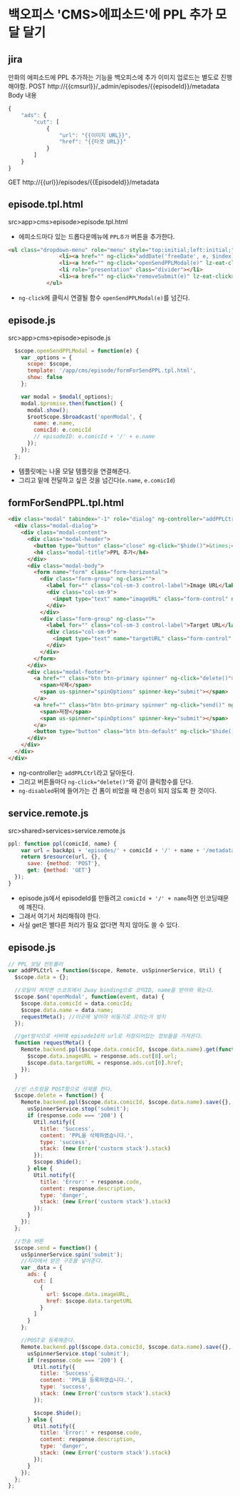 # 백오피스 'CMS>에피소드'에 PPL 추가 모달 달기

## jira
만화의 에피소드에 PPL 추가하는 기능을 백오피스에 추가
이미지 업로드는 별도로 진행해야함.
POST http://{{cmsurl}}/_admin/episodes/{{episodeId}}/metadata
Body 내용
```javascript
{
    "ads": {
        "cut": [
            {
                "url": "{{이미지 URL}}",
                "href": "{{타겟 URL}}"
            }
        ]
    }
}
```

GET http://{{url}}/episodes/{{EpisodeId}}/metadata

## episode.tpl.html
src>app>cms>episode>episode.tpl.html
- 에피소드마다 있는 드롭다운메뉴에 `PPL추가` 버튼을 추가한다.
```html
<ul class="dropdown-menu" role="menu" style="top:initial;left:initial;">
                <li><a href="" ng-click="addDate('freeDate', e, $index)" lz-eat-click>Free Date +7</a></li>
                <li><a href="" ng-click="openSendPPLModal(e)" lz-eat-click>PPL 추가</a></li>
                <li role="presentation" class="divider"></li>
                <li><a href="" ng-click="removeSubmit(e)" lz-eat-click>삭제</a></li>
            </ul>
```
- `ng-click`에 클릭시 연결될 함수 `openSendPPLModal(e)`를 넘긴다. 

## episode.js
src>app>cms>episode>episode.js
```javascript
  $scope.openSendPPLModal = function(e) {
    var _options = {
      scope: $scope,
      template: '/app/cms/episode/formForSendPPL.tpl.html',
      show: false
    };

    var modal = $modal(_options);
    modal.$promise.then(function() {
      modal.show();
      $rootScope.$broadcast('openModal', {
        name: e.name,
        comicId: e.comicId
        // episodeID: e.comicId + '/' + e.name
      });
    });
  };
```
- 템플릿에는 나올 모달 템플릿을 연결해준다.
- 그리고 밑에 전달하고 싶은 것을 넘긴다(`e.name`, `e.comicId`)

## formForSendPPL.tpl.html
```html
<div class="modal" tabindex="-1" role="dialog" ng-controller="addPPLCtrl">
  <div class="modal-dialog">
    <div class="modal-content">
      <div class="modal-header">
        <button type="button" class="close" ng-click="$hide()">&times;</button>
        <h4 class="modal-title">PPL 추가</h4>
      </div>
      <div class="modal-body">
        <form name="form" class="form-horizontal">
          <div class="form-group" ng-class="">
            <label for="" class="col-sm-3 control-label">Image URL</label>
            <div class="col-sm-9">
              <input type="text" name="imageURL" class="form-control" ng-model="data.imageURL" required>
            </div>
          </div>
          <div class="form-group" ng-class="">
            <label for="" class="col-sm-3 control-label">Target URL</label>
            <div class="col-sm-9">
              <input type="text" name="targetURL" class="form-control" ng-model="data.targetURL" required>
            </div>
          </div>
        </form>
      </div>
      <div class="modal-footer">
        <a href="" class="btn btn-primary spinner" ng-click="delete()">
          <span>삭제</span>
          <span us-spinner="spinOptions" spinner-key="submit"></span>
        </a>
        <a href="" class="btn btn-primary spinner" ng-click="send()" ng-disabled="form.targetURL.$error.required && form.imageURL.$error.required">
          <span>저장</span>
          <span us-spinner="spinOptions" spinner-key="submit"></span>
        </a>
        <button type="button" class="btn btn-default" ng-click="$hide()">취소</button>
      </div>
    </div>
  </div>
</div>
```
- ng-controller는 `addPPLCtrl`라고 달아둔다.
- 그리고 버튼들마다 `ng-click="delete()"`와 같이 클릭함수를 단다.
- `ng-disabled`뒤에 들어가는 건 폼이 비었을 때 전송이 되지 않도록 한 것이다.

## service.remote.js
src>shared>services>service.remote.js
```javascript
ppl: function ppl(comicId, name) {
    var url = backApi + 'episodes/' + comicId + '/' + name + '/metadata';
    return $resource(url, {}, {
      save: {method: 'POST'},
      get: {method: 'GET'}
  });
}
```
- episode.js에서 episodeId를 만들려고 `comicId + '/' + name`하면 인코딩때문에 깨진다.
- 그래서 여기서 처리해줘야 한다.
- 사실 get은 별다른 처리가 필요 없다면 적지 않아도 쓸 수 있다.

## episode.js
```javascript
// PPL 모달 컨트롤러
var addPPLCtrl = function($scope, Remote, usSpinnerService, Util) {
  $scope.data = {};

  //모달이 켜지면 스코프에서 2way binding으로 코믹ID, name을 받아와 묶는다.
  $scope.$on('openModal', function(event, data) {
    $scope.data.comicId = data.comicId;
    $scope.data.name = data.name;
    requestMeta(); //이곳에 넣어야 비동기로 꼬이는거 방지
  });

  //get방식으로 서버에 episodeId의 url로 저장되어있는 정보들을 가져온다.
  function requestMeta() {
    Remote.backend.ppl($scope.data.comicId, $scope.data.name).get(function(response) {
      $scope.data.imageURL = response.ads.cut[0].url;
      $scope.data.targetURL = response.ads.cut[0].href;
    });
  }

  //빈 스트링을 POST함으로 삭제를 한다.
  $scope.delete = function() {
    Remote.backend.ppl($scope.data.comicId, $scope.data.name).save({}, {ads: {cut: [{url:'',href:''}]}}, function(response) {
      usSpinnerService.stop('submit');
      if (response.code === '200') {
        Util.notify({
          title: 'Success',
          content: 'PPL을 삭제하였습니다.',
          type: 'success',
          stack: (new Error('custorm stack').stack)
        });
        $scope.$hide();
      } else {
        Util.notify({
          title: 'Error:' + response.code,
          content: response.description,
          type: 'danger',
          stack: (new Error('custorm stack').stack)
        });
      }
    });
  };

  //전송 버튼
  $scope.send = function() {
    usSpinnerService.spin('submit');
    //지라에서 받은 구조를 넣어준다.
    var _data = {
      ads: {
        cut: [
          {
            url: $scope.data.imageURL,
            href: $scope.data.targetURL
          }
        ]
      }
    };

    //POST로 등록해준다.
    Remote.backend.ppl($scope.data.comicId, $scope.data.name).save({}, _data, function(response) {
      usSpinnerService.stop('submit');
      if (response.code === '200') {
        Util.notify({
          title: 'Success',
          content: 'PPL을 등록하였습니다.',
          type: 'success',
          stack: (new Error('custorm stack').stack)
        });

        $scope.$hide();
      } else {
        Util.notify({
          title: 'Error:' + response.code,
          content: response.description,
          type: 'danger',
          stack: (new Error('custorm stack').stack)
        });
      }
    });
  };
};
```

